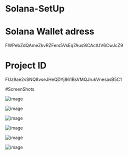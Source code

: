 # Solana-SetUp

# Solana Wallet adress
FWPebZdQAmeZkvRZFers5VsEq7Aus9iCActUV6CwJcZ9
# Project ID
FUz9ae2vSNQ8vseJHeQDYj861BsVMQJrukVnesasB5C1

#ScreenShots

![image](https://github.com/user-attachments/assets/95aa47ac-8b67-44f8-bdc2-38a99c551c34)

![image](https://github.com/user-attachments/assets/2d4e17a3-78b7-47c4-a454-c26f958bc5c7)

![image](https://github.com/user-attachments/assets/fc53d977-0722-427c-a8d6-0f1c4032a025)

![image](https://github.com/user-attachments/assets/2ec1b782-2a0d-4dd2-a774-52cd32264a6b)

![image](https://github.com/user-attachments/assets/d546776a-5d93-4c8a-bbb8-5dfdcb8815f8)

![image](https://github.com/user-attachments/assets/16c79ac3-559c-4c6b-a60c-da7f4a125c97)
